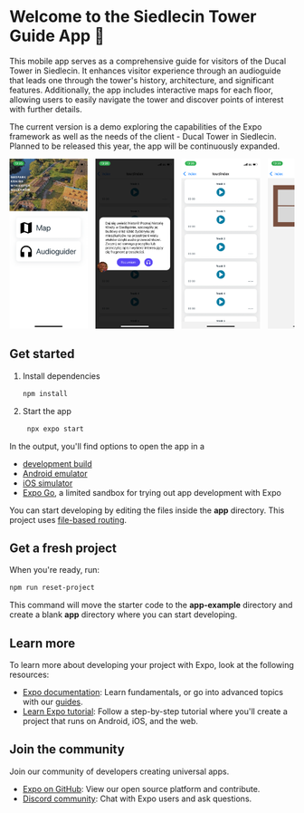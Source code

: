 # Welcome to the Siedlecin Tower Guide App 👋

This mobile app serves as a comprehensive guide for visitors of the Ducal Tower in Siedlecin. It enhances visitor experience through an audioguide that leads one through the tower's history, architecture, and significant features. Additionally, the app includes interactive maps for each floor, allowing users to easily navigate the tower and discover points of interest with further details.

The current version is a demo exploring the capabilities of the Expo framework as well as the needs of the client - Ducal Tower in Siedlecin. Planned to be released this year, the app will be continuously expanded.

<div style="overflow-x: auto; white-space: nowrap;">
  <img src="assets/preview/menu.PNG" alt="App Screenshot 1" style="width: auto; height: 300px; margin-right: 10px;">
  <img src="assets/preview/portal.PNG" alt="App Screenshot 2" style="width: auto; height: 300px; margin-right: 10px;">
  <img src="assets/preview/audioguide.PNG" alt="App Screenshot 3" style="width: auto; height: 300px; margin-right: 10px;">
  <img src="assets/preview/map.PNG" alt="App Screenshot 4" style="width: auto; height: 300px; margin-right: 10px;">
</div>

## Get started

1. Install dependencies

   ```bash
   npm install
   ```

2. Start the app

   ```bash
    npx expo start
   ```

In the output, you'll find options to open the app in a

- [development build](https://docs.expo.dev/develop/development-builds/introduction/)
- [Android emulator](https://docs.expo.dev/workflow/android-studio-emulator/)
- [iOS simulator](https://docs.expo.dev/workflow/ios-simulator/)
- [Expo Go](https://expo.dev/go), a limited sandbox for trying out app development with Expo

You can start developing by editing the files inside the **app** directory. This project uses [file-based routing](https://docs.expo.dev/router/introduction).

## Get a fresh project

When you're ready, run:

```bash
npm run reset-project
```

This command will move the starter code to the **app-example** directory and create a blank **app** directory where you can start developing.

## Learn more

To learn more about developing your project with Expo, look at the following resources:

- [Expo documentation](https://docs.expo.dev/): Learn fundamentals, or go into advanced topics with our [guides](https://docs.expo.dev/guides).
- [Learn Expo tutorial](https://docs.expo.dev/tutorial/introduction/): Follow a step-by-step tutorial where you'll create a project that runs on Android, iOS, and the web.

## Join the community

Join our community of developers creating universal apps.

- [Expo on GitHub](https://github.com/expo/expo): View our open source platform and contribute.
- [Discord community](https://chat.expo.dev): Chat with Expo users and ask questions.
